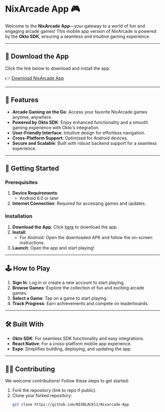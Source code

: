 # NixArcade App 🎮

Welcome to the **NixArcade App**—your gateway to a world of fun and engaging arcade games! This mobile app version of NixArcade is powered by the **Okto SDK**, ensuring a seamless and intuitive gaming experience.

---

## 📱 Download the App

Click the link below to download and install the app:

👉 [Download NixArcade App](https://expo.dev/accounts/r0ckyr/projects/Nixarcade/builds/ad4e50b7-22d2-4855-995c-9f137ebb4810)

---

## 🎯 Features

- **Arcade Gaming on the Go**: Access your favorite NixArcade games anytime, anywhere.
- **Powered by Okto SDK**: Enjoy enhanced functionality and a smooth gaming experience with Okto's integration.
- **User-Friendly Interface**: Intuitive design for effortless navigation.
- **Cross-Platform Support**: Optimized for Android devices.
- **Secure and Scalable**: Built with robust backend support for a seamless experience.

---

## 🚀 Getting Started

### Prerequisites

1. **Device Requirements**: 
   - Android 6.0 or later
2. **Internet Connection**: Required for accessing games and updates.

### Installation

1. **Download the App**: Click [here](https://expo.dev/accounts/r0ckyr/projects/Nixarcade/builds/ad4e50b7-22d2-4855-995c-9f137ebb4810) to download the app.
2. **Install**:
   - For Android: Open the downloaded APK and follow the on-screen instructions.
3. **Launch**: Open the app and start playing!

---

## 🕹️ How to Play

1. **Sign In**: Log in or create a new account to start playing.
2. **Browse Games**: Explore the collection of fun and exciting arcade games.
3. **Select a Game**: Tap on a game to start playing.
4. **Track Progress**: Earn achievements and compete on leaderboards.

---

## 🛠️ Built With

- **Okto SDK**: For seamless SDK functionality and easy integrations.
- **React Native**: For a cross-platform mobile app experience.
- **Expo**: Simplifies building, deploying, and updating the app.

---

## 🧑‍💻 Contributing

We welcome contributions! Follow these steps to get started:

1. Fork the repository (link to repo if public).
2. Clone your forked repository:
   ```bash
   git clone https://github.com/NIXBLACK11/Nixarcade-App
